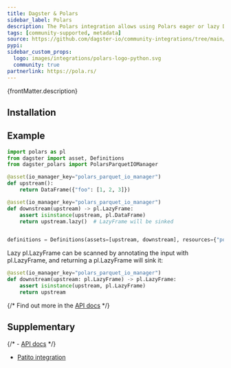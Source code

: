 ```yaml
---
title: Dagster & Polars
sidebar_label: Polars
description: The Polars integration allows using Polars eager or lazy DataFrames as inputs and outputs with Dagster’s assets and ops. Type annotations are used to control whether to load an eager or lazy DataFrame. Lazy DataFrames can be sinked as output. Multiple serialization formats (Parquet, Delta Lake, BigQuery) and filesystems (local, S3, GCS, …) are supported.
tags: [community-supported, metadata]
source: https://github.com/dagster-io/community-integrations/tree/main/libraries/dagster-polars
pypi:
sidebar_custom_props:
  logo: images/integrations/polars-logo-python.svg
  community: true
partnerlink: https://pola.rs/
---
```


<p>{frontMatter.description}</p>

## Installation

<PackageInstallInstructions packageName="dagster-polars" />

## Example

```python
import polars as pl
from dagster import asset, Definitions
from dagster_polars import PolarsParquetIOManager

@asset(io_manager_key="polars_parquet_io_manager")
def upstream():
    return DataFrame({"foo": [1, 2, 3]})

@asset(io_manager_key="polars_parquet_io_manager")
def downstream(upstream) -> pl.LazyFrame:
    assert isinstance(upstream, pl.DataFrame)
    return upstream.lazy()  # LazyFrame will be sinked


definitions = Definitions(assets=[upstream, downstream], resources={"polars_parquet_io_manager": PolarsParquetIOManager(...)})
```

Lazy pl.LazyFrame can be scanned by annotating the input with pl.LazyFrame, and returning a pl.LazyFrame will sink it:

```python
@asset(io_manager_key="polars_parquet_io_manager")
def downstream(upstream: pl.LazyFrame) -> pl.LazyFrame:
    assert isinstance(upstream, pl.LazyFrame)
    return upstream
```

{/* Find out more in the [API docs](/api/libraries/dagster-polars) */}

## Supplementary

{/* - [API docs](/api/libraries/dagster-polars) */}
- [Patito integration](/integrations/libraries/patito)
